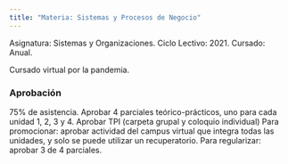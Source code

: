 ```yaml
---
title: "Materia: Sistemas y Procesos de Negocio"
---
```


Asignatura: Sistemas y Organizaciones.
Ciclo Lectivo: 2021.
Cursado: Anual.

Cursado virtual por la pandemia.

### Aprobación

75% de asistencia.
Aprobar 4 parciales teórico-prácticos, uno para cada unidad 1, 2, 3 y 4.
Aprobar TPI (carpeta grupal y coloquio individual)
Para promocionar: aprobar actividad del campus virtual que integra todas las unidades, y solo se puede utilizar un recuperatorio.
Para regularizar: aprobar 3 de 4 parciales.
